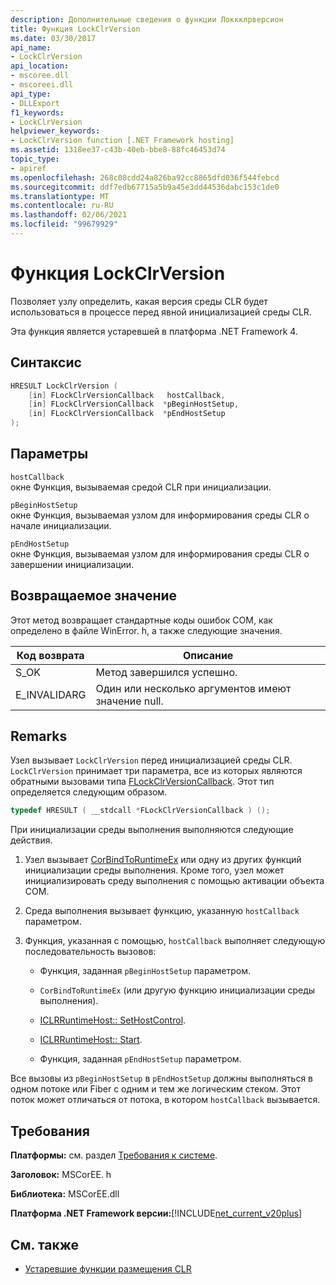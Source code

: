 ```yaml
---
description: Дополнительные сведения о функции Локкклрверсион
title: Функция LockClrVersion
ms.date: 03/30/2017
api_name:
- LockClrVersion
api_location:
- mscoree.dll
- mscoreei.dll
api_type:
- DLLExport
f1_keywords:
- LockClrVersion
helpviewer_keywords:
- LockClrVersion function [.NET Framework hosting]
ms.assetid: 1318ee37-c43b-40eb-bbe8-88fc46453d74
topic_type:
- apiref
ms.openlocfilehash: 268c08cdd24a826ba92cc8865dfd036f544febcd
ms.sourcegitcommit: ddf7edb67715a5b9a45e3dd44536dabc153c1de0
ms.translationtype: MT
ms.contentlocale: ru-RU
ms.lasthandoff: 02/06/2021
ms.locfileid: "99679929"
---
```

# <a name="lockclrversion-function"></a>Функция LockClrVersion

Позволяет узлу определить, какая версия среды CLR будет использоваться в процессе перед явной инициализацией среды CLR.  
  
 Эта функция является устаревшей в платформа .NET Framework 4.  
  
## <a name="syntax"></a>Синтаксис  
  
```cpp  
HRESULT LockClrVersion (  
    [in] FLockClrVersionCallback   hostCallback,  
    [in] FLockClrVersionCallback  *pBeginHostSetup,  
    [in] FLockClrVersionCallback  *pEndHostSetup  
);  
```  
  
## <a name="parameters"></a>Параметры  

 `hostCallback`  
 окне Функция, вызываемая средой CLR при инициализации.  
  
 `pBeginHostSetup`  
 окне Функция, вызываемая узлом для информирования среды CLR о начале инициализации.  
  
 `pEndHostSetup`  
 окне Функция, вызываемая узлом для информирования среды CLR о завершении инициализации.  
  
## <a name="return-value"></a>Возвращаемое значение  

 Этот метод возвращает стандартные коды ошибок COM, как определено в файле WinError. h, а также следующие значения.  
  
|Код возврата|Описание|  
|-----------------|-----------------|  
|S_OK|Метод завершился успешно.|  
|E_INVALIDARG|Один или несколько аргументов имеют значение null.|  
  
## <a name="remarks"></a>Remarks  

 Узел вызывает `LockClrVersion` перед инициализацией среды CLR. `LockClrVersion` принимает три параметра, все из которых являются обратными вызовами типа [FLockClrVersionCallback](flockclrversioncallback-function-pointer.md). Этот тип определяется следующим образом.  
  
```cpp  
typedef HRESULT ( __stdcall *FLockClrVersionCallback ) ();  
```  
  
 При инициализации среды выполнения выполняются следующие действия.  
  
1. Узел вызывает [CorBindToRuntimeEx](corbindtoruntimeex-function.md) или одну из других функций инициализации среды выполнения. Кроме того, узел может инициализировать среду выполнения с помощью активации объекта COM.  
  
2. Среда выполнения вызывает функцию, указанную `hostCallback` параметром.  
  
3. Функция, указанная с помощью, `hostCallback` выполняет следующую последовательность вызовов:  
  
    - Функция, заданная `pBeginHostSetup` параметром.  
  
    - `CorBindToRuntimeEx` (или другую функцию инициализации среды выполнения).  
  
    - [ICLRRuntimeHost:: SetHostControl](iclrruntimehost-sethostcontrol-method.md).  
  
    - [ICLRRuntimeHost:: Start](iclrruntimehost-start-method.md).  
  
    - Функция, заданная `pEndHostSetup` параметром.  
  
 Все вызовы из `pBeginHostSetup` в `pEndHostSetup` должны выполняться в одном потоке или Fiber с одним и тем же логическим стеком. Этот поток может отличаться от потока, в котором `hostCallback` вызывается.  
  
## <a name="requirements"></a>Требования  

 **Платформы:** см. раздел [Требования к системе](../../get-started/system-requirements.md).  
  
 **Заголовок:** MSCorEE. h  
  
 **Библиотека:** MSCorEE.dll  
  
 **Платформа .NET Framework версии:**[!INCLUDE[net_current_v20plus](../../../../includes/net-current-v20plus-md.md)]  
  
## <a name="see-also"></a>См. также

- [Устаревшие функции размещения CLR](deprecated-clr-hosting-functions.md)
